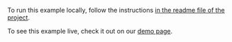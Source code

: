 To run this example locally, follow the instructions [in the readme file of the project](https://github.com/acidb/mobiscroll-demos-react-ts?tab=readme-ov-file#mobiscroll-react-ts-demos). 

To see this example live, check it out on our [demo page](https://demo.mobiscroll.com/react/forms/themes-ios-material-windows#).